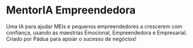 # MentorIA Empreendedora 
Uma IA para ajudar MEIs e pequenos empreendedores a crescerem com confiança, usando as maestrias Emocional, Empreendedora e Empresarial.
Criado por Pádua para apoiar o sucesso de negócios!